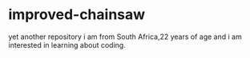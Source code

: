 # improved-chainsaw
yet another repository
i am from South Africa,22 years of age and i am interested in learning about coding.
